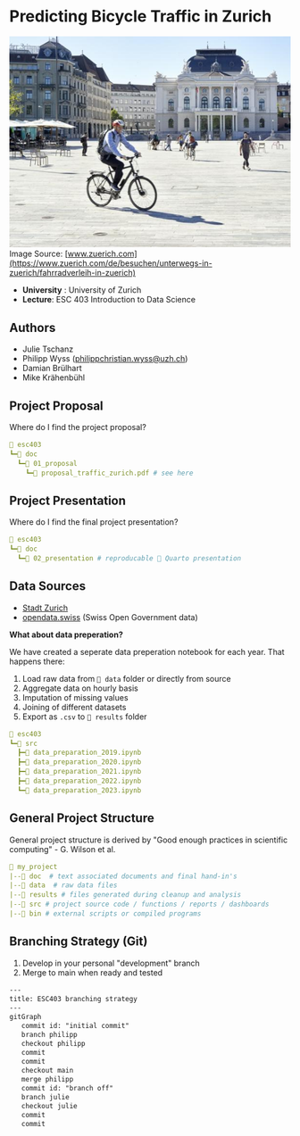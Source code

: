 # Predicting Bicycle Traffic in Zurich

![](/doc/02_presentation/figs/web_zurich_opernhaus_velo_zt_16620_1600x900_01.jpg)
<br>Image Source: [www.zuerich.com](https://www.zuerich.com/de/besuchen/unterwegs-in-zuerich/fahrradverleih-in-zuerich)

- **University** : University of Zurich
- **Lecture**: ESC 403 Introduction to Data Science


## Authors
- Julie Tschanz
- Philipp Wyss (philippchristian.wyss@uzh.ch)
- Damian Brülhart
- Mike Krähenbühl


## Project Proposal

Where do I find the project proposal?
```yaml
📁 esc403
┗━📁 doc 
  ┗━📁 01_proposal
    ┗━📜 proposal_traffic_zurich.pdf # see here
```

## Project Presentation

Where do I find the final project presentation?
```yaml
📁 esc403
┗━📁 doc 
  ┗━📁 02_presentation # reproducable 🎉 Quarto presentation
```


## Data Sources
- [Stadt Zurich](https://stadt-zurich.ch/)
- [opendata.swiss](https://opendata.swiss/en) (Swiss Open Government data)

**What about data preperation?**

We have created a seperate data preperation notebook for each year. That happens there:

1. Load raw data from `📁 data` folder or directly from source
2. Aggregate data on hourly basis
3. Imputation of missing values
4. Joining of different datasets
5. Export as `.csv` to `📁 results` folder
```yaml
📁 esc403
┗━📁 src 
  ┣━📜 data_preparation_2019.ipynb
  ┣━📜 data_preparation_2020.ipynb
  ┣━📜 data_preparation_2021.ipynb
  ┣━📜 data_preparation_2022.ipynb
  ┗━📜 data_preparation_2023.ipynb
```

## General Project Structure
General project structure is derived by "Good enough practices in scientific computing" - G. Wilson et al.
```yml
📁 my_project
|--📁 doc  # text associated documents and final hand-in's
|--📁 data  # raw data files
|--📁 results # files generated during cleanup and analysis
|--📁 src # project source code / functions / reports / dashboards
|--📁 bin # external scripts or compiled programs
```

## Branching Strategy (Git)

1. Develop in your personal "development" branch
2. Merge to main when ready and tested

```mermaid
---
title: ESC403 branching strategy
---
gitGraph
   commit id: "initial commit"
   branch philipp
   checkout philipp
   commit
   commit
   checkout main
   merge philipp
   commit id: "branch off"
   branch julie
   checkout julie
   commit
   commit
```

